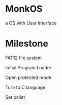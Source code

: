 MonkOS
======

a OS with User Interface

Milestone
======
FAT12 file system

Initial Program Loader

Open protected mode

Turn to C language

Set pallet

